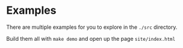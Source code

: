 # Examples

There are multiple examples for you to explore in the `./src` directory.

Build them all with `make demo` and open up the page `site/index.html`
